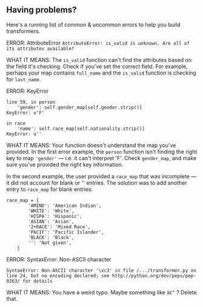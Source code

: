 Having problems?
----------------

Here's a running list of common &amp; uncommon errors to help you build transformers.


ERROR: AttributeError
`AttributeError: is_valid is unknown. Are all of its attributes available?`

WHAT IT MEANS: The `is_valid` function can't find the attributes based on the field it's checking. Check if you've set the correct field. For example, perhaps your map contains `full_name` and the `is_valid` function is checking for `last_name`.


ERROR: KeyError 
```
line 59, in person
    'gender': self.gender_map[self.gender.strip()]
KeyError: u'F'
```

```
in race
    'name': self.race_map[self.nationality.strip()]
KeyError: u''
```

WHAT IT MEANS: Your function doesn't understand the map you've provided. In the first error example, the `person` function isn't finding the right key to map `'gender'` &mdash; i.e. it can't interpret 'F'. Check `gender_map`, and make sure you've provided the right key information.

In the second example, the user provided a `race_map` that was incomplete &mdash; it did not account for blank or '' entries. The solution was to add another entry to `race_map` for blank entries:

```
race_map = {
        'AMIND': 'American Indian',
        'WHITE': 'White',
        'HISPA': 'Hispanic',
        'ASIAN': 'Asian',
        '2+RACE': 'Mixed Race',
        'PACIF': 'Pacific Islander',
        'BLACK': 'Black',
        '': 'Not given',
    }
```

ERROR: SyntaxError: Non-ASCII character
```
SyntaxError: Non-ASCII character '\xc3' in file /.../transformer.py on line 24, but no encoding declared; see http://python.org/dev/peps/pep-0263/ for details
```

WHAT IT MEANS: You have a weird typo. Maybe something like `â€“` ? Delete that.